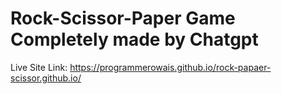 # Rock-Scissor-Paper Game Completely made by Chatgpt

Live Site Link: https://programmerowais.github.io/rock-papaer-scissor.github.io/

